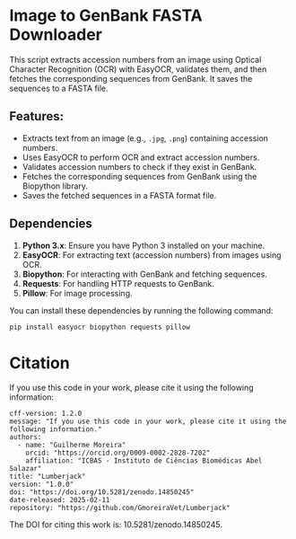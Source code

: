 # Image to GenBank FASTA Downloader

This script extracts accession numbers from an image using Optical Character Recognition (OCR) with EasyOCR, validates them, and then fetches the corresponding sequences from GenBank. It saves the sequences to a FASTA file.

## Features:
- Extracts text from an image (e.g., `.jpg`, `.png`) containing accession numbers.
- Uses EasyOCR to perform OCR and extract accession numbers.
- Validates accession numbers to check if they exist in GenBank.
- Fetches the corresponding sequences from GenBank using the Biopython library.
- Saves the fetched sequences in a FASTA format file.

## Dependencies

1. **Python 3.x**: Ensure you have Python 3 installed on your machine.
2. **EasyOCR**: For extracting text (accession numbers) from images using OCR.
3. **Biopython**: For interacting with GenBank and fetching sequences.
4. **Requests**: For handling HTTP requests to GenBank.
5. **Pillow**: For image processing.
   
You can install these dependencies by running the following command:

```bash
pip install easyocr biopython requests pillow
```

# Citation
If you use this code in your work, please cite it using the following information:
```
cff-version: 1.2.0
message: "If you use this code in your work, please cite it using the following information."
authors:
  - name: "Guilherme Moreira"
    orcid: "https://orcid.org/0009-0002-2828-7202"
    affiliation: "ICBAS - Instituto de Ciências Biomédicas Abel Salazar"
title: "Lumberjack"
version: "1.0.0"
doi: "https://doi.org/10.5281/zenodo.14850245"
date-released: 2025-02-11
repository: "https://github.com/GmoreiraVet/Lumberjack"
```
The DOI for citing this work is: 10.5281/zenodo.14850245.

